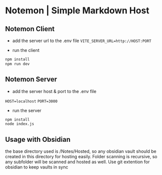 # Notemon | Simple Markdown Host

## Notemon Client

- add the server url to the .env file
`VITE_SERVER_URL=http://HOST:PORT`

- run the client
```bash
npm install
npm run dev
```


## Notemon Server

- add the server host & port to the .env file

`HOST=localhost`
`PORT=3000`

- run the server
```bash
npm install
node index.js
```

## Usage with Obsidian

the base directory used is /Notes/Hosted, so any obsidian vault should be created in this directory for hosting easily.
Folder scanning is recursive, so any subfolder will be scanned and hosted as well.
Use git extention for obsidian to keep vaults in sync

